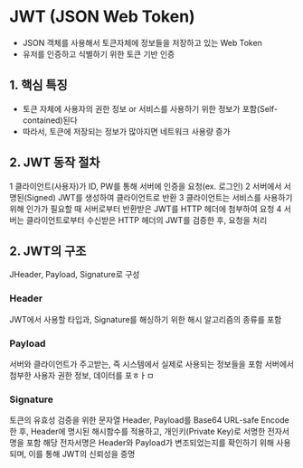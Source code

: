 # JWT (JSON Web Token)
- JSON 객체를 사용해서 토큰자체에 정보들을 저장하고 있는 Web Token
- 유저를 인증하고 식별하기 위한 토큰 기반 인증


## 1. 핵심 특징
- 토큰 자체에 사용자의 권한 정보 or 서비스를 사용하기 위한 정보가 포함(Self-contained)된다
- 따라서, 토큰에 저장되는 정보가 많아지면 네트워크 사용량 증가

## 2. JWT 동작 절차


1 클라이언트(사용자)가 ID, PW를 통해 서버에 인증을 요청(ex. 로그인)
2 서버에서 서명된(Signed) JWT를 생성하여 클라이언트로 반환
3 클라이언트는 서비스를 사용하기 위해 인가가 필요할 때 서버로부터 반환받은 JWT를 HTTP 헤더에 첨부하여 요청
4 서버는 클라이언트로부터 수신받은 HTTP 헤더의 JWT를 검증한 후, 요청을 처리

## 2. JWT의 구조
JHeader, Payload, Signature로 구성

### Header

JWT에서 사용할 타입과, Signature를 해싱하기 위한 해시 알고리즘의 종류를 포함

### Payload

서버와 클라이언트가 주고받는, 즉 시스템에서 실제로 사용되는 정보들을 포함
서버에서 첨부한 사용자 권한 정보, 데이터를 포ㅎㅏㅁ

### Signature

토큰의 유효성 검증을 위한 문자열
Header, Payload를 Base64 URL-safe Encode 한 후, Header에 명시된 해시함수를 적용하고, 개인키(Private Key)로 서명한 전자서명을 포함
해당 전자서명은 Header와 Payload가 변조되었는지를 확인하기 위해 사용되며, 이를 통해 JWT의 신뢰성을 증명
